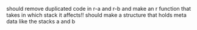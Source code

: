 should remove duplicated code in r-a and r-b and make an r function that takes in which stack it affects!!
should make a structure that holds meta data like the stacks a and b